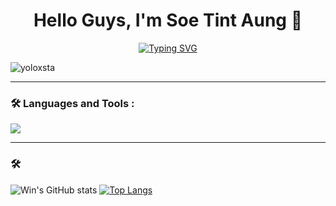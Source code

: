 <div align="center">
  
# Hello Guys, I'm Soe Tint Aung 👋

[![Typing SVG](https://readme-typing-svg.herokuapp.com?font=Fira+Code&pause=1000&color=2E9EF7&center=true&vCenter=true&width=435&lines=DevOps+Engineer;Player+Of+Team+Trojans)](https://git.io/typing-svg)

</div>

<p align="left"> <img src="https://komarev.com/ghpvc/?username=yoloxsta&label=Profile%20views&color=0e75b6&style=flat" alt="yoloxsta" /> </p>

---

### :hammer_and_wrench: Languages and Tools :
<a href="https://skillicons.dev">
    <img src="https://skillicons.dev/icons?i=git,kubernetes,docker,aws,bash,ansible,terraform,vercel,azure,gitlab,githubactions,go,github,js,jenkins,prometheus,linux,"/>
  </a>

---

### :hammer_and_wrench:
![Win's GitHub stats](https://github-readme-stats.vercel.app/api?username=yoloxsta&&show_icons=true&theme=tokyonight&count_private=true)
[![Top Langs](https://github-readme-stats.vercel.app/api/top-langs/?username=yoloxsta&layout=compact&theme=vision-friendly-dark&bg_color=30,2c3e50,512DA8)](https://github.com/anuraghazra/github-readme-stats)
<!--
**yoloxsta/yoloxsta** is a ✨ _special_ ✨ repository because its `README.md` (this file) appears on your GitHub profile.

Here are some ideas to get you started:

- 🔭 I’m currently working on ...
- 🌱 I’m currently learning ...
- 👯 I’m looking to collaborate on ...
- 🤔 I’m looking for help with ...
- 💬 Ask me about ...
- 📫 How to reach me: ...
- 😄 Pronouns: ...
- ⚡ Fun fact: ...
-->

